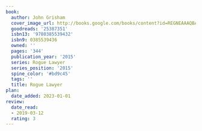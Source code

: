 ```yaml
---
book:
  author: John Grisham
  cover_image_url: http://books.google.com/books/content?id=REGNEAAAQBAJ&printsec=frontcover&img=1&zoom=1&source=gbs_api
  goodreads: '25387351'
  isbn13: '9780385539432'
  isbn9: 0385539436
  owned: ''
  pages: '344'
  publication_year: '2015'
  series: Rogue Lawyer
  series_position: '2015'
  spine_color: '#bd9c45'
  tags: ''
  title: Rogue Lawyer
plan:
  date_added: 2023-01-01
review:
  date_read:
  - 2019-03-12
  rating: 3
---
```

